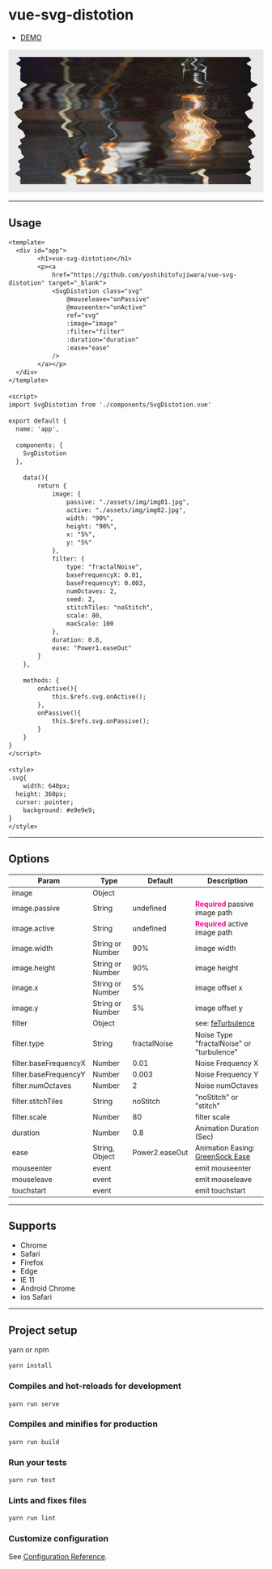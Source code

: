 # vue-svg-distotion

<ul>
	<li><a href="http://yoshihitofujiwara.github.io/vue-svg-distotion/index.html" target="_blank">DEMO</a></li>
</ul>

<img src="sample.png" />

___
## Usage

```
<template>
  <div id="app">
		<h1>vue-svg-distotion</h1>
		<p><a
			href="https://github.com/yoshihitofujiwara/vue-svg-distotion" target="_blank">
			<SvgDistotion class="svg"
				@mouseleave="onPassive"
				@mouseenter="onActive"
				ref="svg"
				:image="image"
				:filter="filter"
				:duration="duration"
				:ease="ease"
			/>
		</a></p>
  </div>
</template>

<script>
import SvgDistotion from './components/SvgDistotion.vue'

export default {
  name: 'app',

  components: {
    SvgDistotion
  },

	data(){
		return {
			image: {
				passive: "./assets/img/img01.jpg",
				active: "./assets/img/img02.jpg",
				width: "90%",
				height: "90%",
				x: "5%",
				y: "5%"
			},
			filter: {
				type: "fractalNoise",
				baseFrequencyX: 0.01,
				baseFrequencyY: 0.003,
				numOctaves: 2,
				seed: 2,
				stitchTiles: "noStitch",
				scale: 80,
				maxScale: 100
			},
			duration: 0.8,
			ease: "Power1.easeOut"
		}
	},

	methods: {
		onActive(){
			this.$refs.svg.onActive();
		},
		onPassive(){
			this.$refs.svg.onPassive();
		}
	}
}
</script>

<style>
.svg{
	width: 640px;
  height: 360px;
  cursor: pointer;
	background: #e9e9e9;
}
</style>
```

___
## Options

|Param|Type|Default|Description|
|----|----|----|----|
|image|Object| | |
|image.passive|String|undefined|<strong style="color:#f09">Required</strong> passive image path|
|image.active|String|undefined|<strong style="color:#f09">Required</strong> active image path|
|image.width|String or Number|90%| image width|
|image.height|String or Number|90%| image height|
|image.x|String or Number|5%| image offset x|
|image.y|String or Number|5%| image offset y|
|filter|Object| | see: <a href="https://developer.mozilla.org/en-US/docs/Web/SVG/Element/feTurbulence" target="_blank">feTurbulence</a> |
|filter.type|String|fractalNoise| Noise Type "fractalNoise" or  "turbulence"|
|filter.baseFrequencyX|Number|0.01| Noise Frequency X|
|filter.baseFrequencyY|Number|0.003| Noise Frequency Y|
|filter.numOctaves|Number|2| Noise numOctaves|
|filter.stitchTiles|String|noStitch| "noStitch" or "stitch"|
|filter.scale|Number|80| filter scale|
|duration|Number|0.8|Animation Duration (Sec)|
|ease|String, Object|Power2.easeOut|Animation Easing: <a href="https://greensock.com/docs/Easing" target="_blank">GreenSock Ease</a>|
|mouseenter|event| | emit mouseenter |
|mouseleave|event| | emit mouseleave |
|touchstart|event| | emit touchstart |

___

## Supports
- Chrome
- Safari
- Firefox
- Edge
- IE 11
- Android Chrome
- ios Safari
___


## Project setup

yarn or npm

```
yarn install
```

### Compiles and hot-reloads for development
```
yarn run serve
```

### Compiles and minifies for production
```
yarn run build
```

### Run your tests
```
yarn run test
```

### Lints and fixes files
```
yarn run lint
```

### Customize configuration
See [Configuration Reference](https://cli.vuejs.org/config/).

